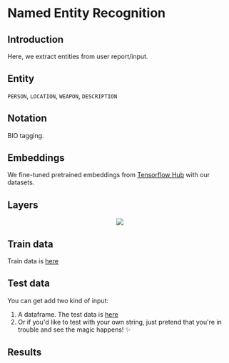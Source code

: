 # Named Entity Recognition

## Introduction
Here, we extract entities from user report/input.

## Entity
`PERSON`, `LOCATION`, `WEAPON`, `DESCRIPTION`

## Notation
BIO tagging.

## Embeddings
We fine-tuned pretrained embeddings from [Tensorflow Hub](https://tfhub.dev/google/nnlm-id-dim50-with-normalization/2) with our datasets.

## Layers
<p align=center>
  <img src="https://github.com/briancatraguna/SixPackTeamApp/blob/05128dc2fe931ea6e819f344f08ae3a80b08eeb0/assets/ner_layers.png">
</p>

## Train data

Train data is [here](https://github.com/annisann/SixPackTeamApp/blob/ner-patch/data/NE/train.csv)

## Test data
You can get add two kind of input:
1. A dataframe. The test data is [here](https://github.com/annisann/SixPackTeamApp/blob/ner-patch/data/NE/test.csv)
2. Or if you'd like to test with your own string, just pretend that you're in trouble and see the magic happens! ✨ 

## Results
